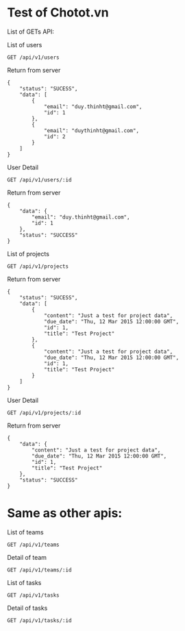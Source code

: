# Test of Chotot.vn

List of GETs API:

List of users
	
	GET /api/v1/users

Return from server
	
	{
		"status": "SUCESS",
		"data": [
			{
				"email": "duy.thinht@gmail.com",
				"id": 1
			},
			{
				"email": "duythinht@gmail.com",
				"id": 2
			}
		]
	}


User Detail

	GET /api/v1/users/:id

Return from server

	{
		"data": {
			"email": "duy.thinht@gmail.com",
			"id": 1
		},
		"status": "SUCCESS"
	}


List of projects
	
	GET /api/v1/projects

Return from server
	
	{
		"status": "SUCESS",
		"data": [
			{
				"content": "Just a test for project data", 
				"due_date": "Thu, 12 Mar 2015 12:00:00 GMT", 
				"id": 1, 
				"title": "Test Project"
			},
			{
				"content": "Just a test for project data", 
				"due_date": "Thu, 12 Mar 2015 12:00:00 GMT", 
				"id": 1, 
				"title": "Test Project"
			}
		]
	}


User Detail

	GET /api/v1/projects/:id

Return from server

	{
		"data": {
			"content": "Just a test for project data", 
			"due_date": "Thu, 12 Mar 2015 12:00:00 GMT", 
			"id": 1, 
			"title": "Test Project"
		},
		"status": "SUCCESS"
	}


# Same as other apis:
List of teams
	
	GET /api/v1/teams


Detail of team

	GET /api/v1/teams/:id

List of tasks

	GET /api/v1/tasks

Detail of tasks
	
	GET /api/v1/tasks/:id	